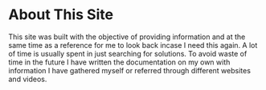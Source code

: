 # About This Site
This site was built with the objective of providing information and at the same time as a reference for me to look back incase I need this again. A lot of time is usually spent in just searching for solutions. To avoid waste of time in the future I have written the documentation on my own with information I have gathered myself or referred through different websites and videos.